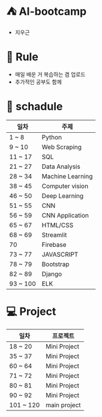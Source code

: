 # :tent: AI-bootcamp
- 지우근

# :scroll: Rule
- 매일 배운 거 복습하는 겸 업로드
- 추가적인 공부도 함께

# :calendar: schadule

| 일차 | 주제 |
| ----- | -------|
| 1 ~ 8 | Python |
| 9 ~ 10 | Web Scraping |
| 11 ~ 17 | SQL |
| 21 ~ 27 | Data Analysis |
| 28 ~ 34 | Machine Learning |
| 38 ~ 45 | Computer vision |
| 46 ~ 50 | Deep Learning |
| 51 ~ 55 | CNN |
| 56 ~ 59 | CNN Application |
| 65 ~ 67 | HTML/CSS |
| 68 ~ 69 | Streamlit |
| 70 | Firebase |
| 73 ~ 77 | JAVASCRIPT |
| 78 ~ 79 | Bootstrap |
| 82 ~ 89 | Django |
| 93 ~ 100 | ELK |

# :computer: Project

| 일차 | 프로젝트 |
| ------- | -------- |
| 18 ~ 20 | Mini Project |
| 35 ~ 37 | Mini Project |
| 60 ~ 64 | Mini Project |
| 71 ~ 72 | Mini Project |
| 80 ~ 81 | Mini Project |
| 90 ~ 92 | Mini Project |
| 101 ~ 120 | main project |
